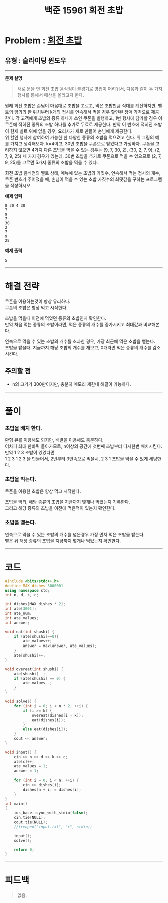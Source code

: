﻿---
title: 백준 15961 회전 초밥
categories:
- PS

tags:
- baekjoon
- PS
- Problem Solve
- KOI
---

<!-- 문제 번호 -->

# Problem : [회전 초밥](boj.kr/15961)
## 유형 : 슬라이딩 윈도우

---


**문제 설명**

> 새로 문을 연 회전 초밥 음식점이 불경기로 영업이 어려워서, 다음과 같이 두 가지 행사를 통해서 매상을 올리고자 한다.

원래 회전 초밥은 손님이 마음대로 초밥을  고르고, 먹은 초밥만큼 식대를 계산하지만, 벨트의 임의의 한 위치부터 k개의 접시를 연속해서 먹을 경우 할인된 정액 가격으로 제공한다. 
각 고객에게 초밥의 종류 하나가 쓰인 쿠폰을 발행하고, 1번 행사에 참가할 경우 이 쿠폰에 적혀진 종류의 초밥 하나를 추가로 무료로 제공한다. 만약 이 번호에 적혀진 초밥이 현재 벨트 위에 없을 경우, 요리사가 새로 만들어 손님에게 제공한다.  
위 할인 행사에 참여하여 가능한 한 다양한 종류의 초밥을 먹으려고 한다. 위 그림의 예를 가지고 생각해보자. k=4이고, 30번 초밥을 쿠폰으로 받았다고 가정하자. 쿠폰을 고려하지 않으면 4가지 다른 초밥을 먹을 수 있는 경우는 (9, 7, 30, 2), (30, 2, 7, 9), (2, 7, 9, 25) 세 가지 경우가 있는데, 30번 초밥을 추가로 쿠폰으로 먹을 수 있으므로 (2, 7, 9, 25)를 고르면 5가지 종류의 초밥을 먹을 수 있다. 

회전 초밥 음식점의 벨트 상태, 메뉴에 있는 초밥의 가짓수, 연속해서 먹는 접시의 개수, 쿠폰 번호가 주어졌을 때, 손님이 먹을 수 있는 초밥 가짓수의 최댓값을 구하는 프로그램을 작성하시오. 



**예제 입력**

```
8 30 4 30
7
9
7
30
2
7
9
25
```

**예제 출력**

```
5
```

---


# 해결 전략

> 
쿠폰을 이용하는것이 항상 유리하다.  
쿠폰의 초밥은 항상 먹고 시작한다.
>
초밥을 먹을때 이전에 먹었던 종류의 초밥인지 확인한다.  
만약 처음 먹는 종류의 초밥이라면, 먹은 종류의 개수를 증가시키고 최대값과 비교해본다.
>
연속으로 먹을 수 있는 초밥의 개수를 초과한 경우, 가장 최근에 먹은 초밥을 뱉는다.  
초밥을 뱉을때, 지금까지 해당 초밥의 개수를 재보고, 0개라면 먹은 종류의 개수를 감소시킨다.





## 주의할 점

* n의 크기가 300만이지만, 충분히 메모리 제한내 해결이 가능하다.


---



# 풀이

### 초밥을 배치 한다.
환형 큐를 이용해도 되지만, 배열을 이용해도 충분하다.  
어차피 최대 한바퀴 돌아가므로, n이상의 공간에 첫번째 초밥부터 다시한번 배치시킨다.  
만약 1 2 3 초밥이 있었다면  
1 2 3 1 2 3 을 만들어서, 2번부터 3연속으로 먹을시, 2 3 1 초밥을 먹을 수 있게 세팅한다.  



### 초밥을 먹는다.
쿠폰을 이용한 초밥은 항상 먹고 시작한다.  
 
초밥을 먹되, 해당 종류의 초밥을 지금까지 몇개나 먹었는지 기록한다.  
그리고 해당 종류의 초밥을 이전에 먹은적이 있는지 확인한다.



### 초밥을 뱉는다.
연속으로 먹을 수 있는 초밥의 개수를 넘은경우 가장 먼저 먹은 초밥을 뱉는다.  
뱉은 뒤 해당 종류의 초밥을 지금까지 몇개나 먹었는지 확인한다.  

---

# 코드

```c++
#include <bits/stdc++.h>
#define MAX_dishes 3000001
using namespace std;
int n, d, k, c;

int dishes[MAX_dishes * 2];
int ate[3001];
int ate_num;
int ate_values;
int answer;

void eat(int shushi) {
	if (ate[shushi]==0){
		ate_values++;
		answer = max(answer, ate_values);
	}
	ate[shushi]++;
}

void overeat(int shushi) {
	ate[shushi]--;
	if (ate[shushi] == 0) {
		ate_values--;
	}
}

void solve() {
	for (int i = 0; i < n * 2; ++i) {
		if (i >= k) {
			overeat(dishes[i - k]);
			eat(dishes[i]);
		}
		else eat(dishes[i]);
	}
	cout << answer;
}

void input() {
	cin >> n >> d >> k >> c;
	ate[c]++;
	ate_values = 1;
	answer = 1;

	for (int i = 0; i < n; ++i) {
		cin >> dishes[i];
		dishes[n + i] = dishes[i];
	}
}
int main()
{
	ios_base::sync_with_stdio(false);
	cin.tie(NULL);
	cout.tie(NULL);
    //freopen("input.txt", "r", stdin);

	input();
	solve();

	return 0;
}
```


---


# 피드백

> 없음.
